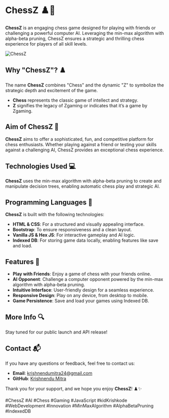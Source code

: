 # ChessZ ♟️🧠
**ChessZ** is an engaging chess game designed for playing with friends or challenging a powerful computer AI. Leveraging the min-max algorithm with alpha-beta pruning, ChessZ ensures a strategic and thrilling chess experience for players of all skill levels.

![ChessZ](https://kidKrishkode.github.io/ChessZ.github.io/images/logo.png)

## Why "ChessZ"? ♟️
The name **ChessZ** combines "Chess" and the dynamic "Z" to symbolize the strategic depth and excitement of the game.
- **Chess** represents the classic game of intellect and strategy.
- **Z** signifies the legacy of Zgaming or indicates that it’s a game by Zgaming.

## Aim of ChessZ 🎯
**ChessZ** aims to offer a sophisticated, fun, and competitive platform for chess enthusiasts. Whether playing against a friend or testing your skills against a challenging AI, ChessZ provides an exceptional chess experience.

## Technologies Used 💻
**ChessZ** uses the min-max algorithm with alpha-beta pruning to create and manipulate decision trees, enabling automatic chess play and strategic AI.

## Programming Languages 📝
**ChessZ** is built with the following technologies:
- **HTML & CSS**: For a structured and visually appealing interface.
- **Bootstrap**: To ensure responsiveness and a clean layout.
- **Vanilla JS & Hex JS**: For interactive gameplay and AI logic.
- **Indexed DB**: For storing game data locally, enabling features like save and load.

## Features 🌟
- **Play with Friends**: Enjoy a game of chess with your friends online.
- **AI Opponent**: Challenge a computer opponent powered by the min-max algorithm with alpha-beta pruning.
- **Intuitive Interface**: User-friendly design for a seamless experience.
- **Responsive Design**: Play on any device, from desktop to mobile.
- **Game Persistence**: Save and load your games using Indexed DB.

## More Info 🔍
Stay tuned for our public launch and API release!

## Contact 📬
If you have any questions or feedback, feel free to contact us:
- **Email**: krishnendumitra24@gmail.com
- **GitHub**: [Krishnendu Mitra](https://github.com/Krishnendu-Mitra)

Thank you for your support, and we hope you enjoy **ChessZ**! ♟️✨

#ChessZ #AI #Chess #Gaming #JavaScript #kidKrishkode #WebDevelopment #Innovation #MinMaxAlgorithm #AlphaBetaPruning #IndexedDB


